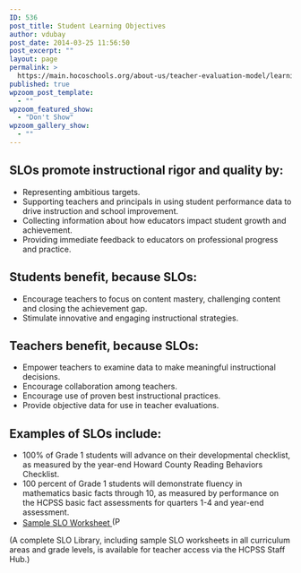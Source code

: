```yaml
---
ID: 536
post_title: Student Learning Objectives
author: vdubay
post_date: 2014-03-25 11:56:50
post_excerpt: ""
layout: page
permalink: >
  https://main.hocoschools.org/about-us/teacher-evaluation-model/learning-objectives/
published: true
wpzoom_post_template:
  - ""
wpzoom_featured_show:
  - "Don't Show"
wpzoom_gallery_show:
  - ""
---
```

<h2>SLOs promote instructional rigor and quality by:</h2>
<ul>
  <li>Representing ambitious targets.</li>
  <li>Supporting teachers and principals in using student performance data to drive instruction and school improvement.</li>
  <li>Collecting information about how educators impact student growth and achievement.</li>
  <li>Providing immediate feedback to educators on professional progress and practice.</li>
</ul>

<h2>Students benefit, because SLOs:</h2>
<ul>
  <li>Encourage teachers to focus on content mastery, challenging content and closing the achievement gap.</li>
  <li>Stimulate innovative and engaging instructional strategies.</li>
</ul>

<h2>Teachers benefit, because SLOs:</h2>
<ul>
  <li>Empower teachers to examine data to make meaningful instructional decisions.</li>
  <li>Encourage collaboration among teachers.</li>
  <li>Encourage use of proven best instructional practices.</li>
  <li>Provide objective data for use in teacher evaluations.</li>
</ul>

<h2>Examples of SLOs include:</h2>
<ul>
  <li>100% of Grade 1 students will advance on their developmental checklist, as measured by the year-end Howard County Reading Behaviors Checklist.</li>
  <li>100 percent of Grade 1 students will demonstrate fluency in mathematics basic facts through 10, as measured by performance on the HCPSS basic fact assessments for quarters 1-4 and year-end assessment.</li>
  <li><a href="/f/aboutus/teacher_eval/slo_math_gr1-2.pdf">Sample SLO Worksheet <img alt="(PDF)" src="/f/images/bullet-pdf.gif" width="16" height="16" align="bottom" border="0" /></a></li>
</ul>

<p>(A complete SLO Library, including sample SLO worksheets in all curriculum areas and grade levels, is available for teacher access via the HCPSS Staff Hub.)</p>